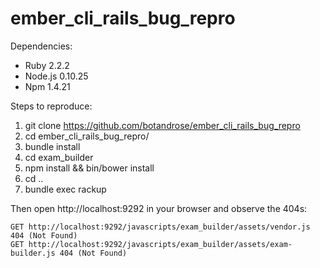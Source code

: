 # ember_cli_rails_bug_repro

Dependencies:

* Ruby 2.2.2
* Node.js 0.10.25
* Npm 1.4.21

Steps to reproduce:

1. git clone https://github.com/botandrose/ember_cli_rails_bug_repro
2. cd ember_cli_rails_bug_repro/
3. bundle install
4. cd exam_builder
5. npm install && bin/bower install
6. cd ..
7. bundle exec rackup

Then open http://localhost:9292 in your browser and observe the 404s:
```
GET http://localhost:9292/javascripts/exam_builder/assets/vendor.js 404 (Not Found)
GET http://localhost:9292/javascripts/exam_builder/assets/exam-builder.js 404 (Not Found)
```

